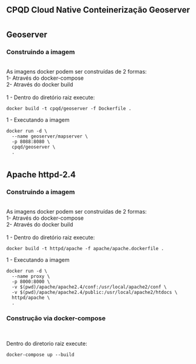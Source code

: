 ## CPQD Cloud Native Conteinerização Geoserver <br>
#
## Geoserver
### Construindo a imagem
<br>
As imagens docker podem ser construídas de 2 formas:<br>
1- Através do docker-compose<br>
2- Através do docker build<br>
<br>
1 - Dentro do diretório raiz execute:

```
docker build -t cpqd/geoserver -f Dockerfile . 
```

1 - Executando a imagem

```
docker run -d \
  --name geoserver/mapserver \
  -p 8088:8080 \
  cpqd/geoserver \
  .

```
#
## Apache httpd-2.4

### Construindo a imagem
<br>
As imagens docker podem ser construídas de 2 formas:<br>
1- Através do docker-compose<br>
2- Através do docker build<br>
<br>
1 - Dentro do diretório raiz execute:

```
docker build -t httpd/apache -f apache/apache.dockerfile .
```

1 - Executando a imagem

```
docker run -d \
  --name proxy \
  -p 8000:8000 \
  -v $(pwd)/apache/apache2.4/conf:/usr/local/apache2/conf \
  -v $(pwd)/apache/apache2.4/public:/usr/local/apache2/htdocs \
  httpd/apache \
  .

```
### Construção via docker-compose 
<br/>

Dentro do diretorio raiz execute: 
```
docker-compose up --build
```

  

